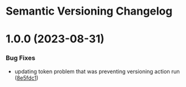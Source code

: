 # Semantic Versioning Changelog

# 1.0.0 (2023-08-31)


### Bug Fixes

* updating token problem that was preventing versioning action run ([8e5fdc1](https://github.com/genaissance/fleet-infra/commit/8e5fdc157437155ffea7c9de8f4af5b5e13468ca))
